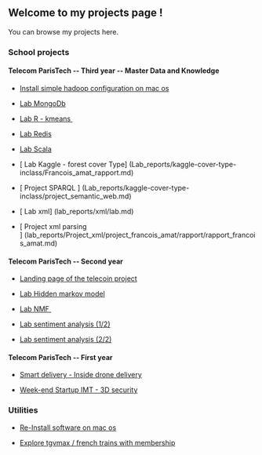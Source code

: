 ## Welcome to my projects page ! 

You can browse my projects here.

### School projects

#### Telecom ParisTech -- Third year -- Master Data and Knowledge

 - [Install simple hadoop configuration on mac os](https://fran-cois.github.io/hadoop_on_mac/)
 
 - [ Lab MongoDb ](lab_reports/MongoDb/notes.md)
 
 - [ Lab R - kmeans ](lab_reports/R-kmeans/rapport_francois_amat.md)
 
 - [ Lab Redis ](lab_reports/Redis/notice-lab1.md)
 
 - [ Lab Scala ](lab_reports/Scala/notes.md)
 
 - [ Lab Kaggle - forest cover Type] (Lab_reports/kaggle-cover-type-inclass/Francois_amat_rapport.md)
 
 - [ Project SPARQL ] (Lab_reports/kaggle-cover-type-inclass/project_semantic_web.md)
 
 - [ Lab xml] (lab_reports/xml/lab.md)
 
 - [ Project xml parsing ] (lab_reports/Project_xml/project_francois_amat/rapport/rapport_francois_amat.md)
 

#### Telecom ParisTech -- Second year 

  - [ Landing page of the telecoin project ](https://fran-cois.github.io/lp-telecoin/)
  
  - [ Lab Hidden markov model ](lab_reports/Hidden_markov_model/lab_Report_francois_amat.md)
  
  - [ Lab NMF ](lab_reports/NMF/lab4-NMFfrancoisamat.md)
  
  - [ Lab sentiment analysis (1/2) ](lab_reports/Sentiment_analysis/sentimentAnalysis_FRANCOIS_AMAT.md)
  
  - [ Lab sentiment analysis (2/2) ](lab_reports/Sentiment_analysis/lab_Report_francois_amat.md)
  
  

#### Telecom ParisTech -- First year

  - [ Smart delivery - Inside drone delivery ](https://github.com/Fran-cois/SmartDelivery)
  
  - [ Week-end Startup IMT - 3D security ](https://www.telecom-paristech.fr/nc/actualites/actualite.html?idactus=3190)
  
   
  
### Utilities

 - [Re-Install software on mac os ](https://fran-cois.github.io/fresh_install_mac/)
 
 - [Explore tgvmax / french trains with membership](https://fran-cois.github.io/explore_tgvmax)

